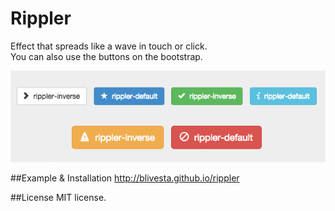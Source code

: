 Rippler
==================
Effect that spreads like a wave in touch or click.  
You can also use the buttons on the bootstrap.  

![demo image](./docs/assets/images/sample.gif)

##Example & Installation
http://blivesta.github.io/rippler

##License
MIT license.
